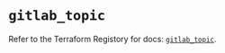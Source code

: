 # `gitlab_topic`

Refer to the Terraform Registory for docs: [`gitlab_topic`](https://registry.terraform.io/providers/gitlabhq/gitlab/16.3.0/docs/resources/topic).
